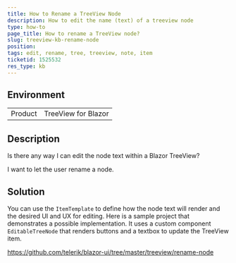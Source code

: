 ```yaml
---
title: How to Rename a TreeView Node
description: How to edit the name (text) of a treeview node
type: how-to
page_title: How to rename a TreeView node?
slug: treeview-kb-rename-node
position: 
tags: edit, rename, tree, treeview, note, item
ticketid: 1525532
res_type: kb
---
```


## Environment
<table>
	<tbody>
		<tr>
			<td>Product</td>
			<td>TreeView for Blazor</td>
		</tr>
	</tbody>
</table>


## Description
Is there any way I can edit the node text within a Blazor TreeView? 

I want to let the user rename a node.

## Solution
You can use the `ItemTemplate` to define how the node text will render and the desired UI and UX for editing. Here is a sample project that demonstrates a possible implementation. It uses a custom component `EditableTreeNode` that renders buttons and a textbox to update the TreeView item.

https://github.com/telerik/blazor-ui/tree/master/treeview/rename-node
